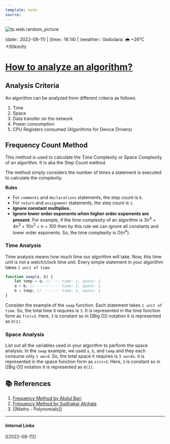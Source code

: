 ```yaml
---
template: note
source: 
---
```

![tp.web.random_picture](https://images.unsplash.com/photo-1639058975063-a1abba242a67?crop=entropy&cs=tinysrgb&fit=crop&fm=jpg&h=300&ixid=MnwxfDB8MXxyYW5kb218MHx8dHJlZSxsYW5kc2NhcGUsd2F0ZXIsbW91bnRhaW58fHx8fHwxNjYwMjE0Njk0&ixlib=rb-1.2.1&q=80&utm_campaign=api-credit&utm_medium=referral&utm_source=unsplash_source&w=900)

(date:: 2022-08-11) | (time:: 16:14) | (weather:: Vadodara: 🌧   +26°C ↗30km/h)

# [How to analyze an algorithm?](https://www.youtube.com/watch?v=xGYsEqe9Vl0&list=PLDN4rrl48XKpZkf03iYFl-O29szjTrs_O&index=4)

## Analysis Criteria
An algorithm can be analyzed from different criteria as follows.
1. Time
2. Space
3. Data transfer on the network
4. Power consumption
5. CPU Registers consumed (Algorithms for Device Drivers)

## Frequency Count Method
This method is used to calculate the Time Complexity or Space Complexity of an algorithm. It is aka the Step Count method.

The method simply considers the number of times a statement is executed to calculate the complexity.

**Rules**
- For `comments` and `declarations` statements, the step count is `0`.
- For `return` and `assignment` statements, the step count is `1`.
- **Ignore constant multiplies.**
- **Ignore lower order exponents when higher order exponents are present.** For example, if the time complexity of an algorithm is 3n<sup>4</sup> + 4n<sup>3</sup> + 10n<sup>2</sup> + n + 100 then by this rule we can ignore all constants and lower order exponents. So, the time complexity is O(n<sup>4</sup>).

### Time Analysis
Time analysis means how much time our algorithm will take. Now, this time unit is not a watch/clock time unit. Every simple statement in your algorithm takes `1 unit of time`.

```javascript
function swap(a, b) {
	let temp = a; // --- time: 1, space: 1
	a = b; // ---------- time: 1, space: 1
	b = temp; // ------- time: 1, space: 1
}
```

Consider the example of the `swap` function. Each statement takes `1 unit of time`. So, the total time it requires is `3`. It is represented in the time function form as `f(n)=3`. Here, `3` is constant so in [[Big O]] notation it is represented as `O(1)`.

### Space Analysis
 List out all the variables used in your algorithm to perform the space analysis. In the `swap` example, we used `a`, `b`, and `temp` and they each consume only `1 word`. So, the total space it requires is `3 words`. it is represented in the space function form as `s(n)=3`. Here, `3` is constant so in [[Big O]] notation it is represented as `O(1)`.


## 📚 References
1. [Frequency Method by Abdul Bari](https://youtu.be/1U3Uwct45IY?list=PLDN4rrl48XKpZkf03iYFl-O29szjTrs_O)
2. [Frequency Method by Sudhakar Atchala](https://www.youtube.com/watch?v=6cv5Quw3JGE)
3. [[Maths - Polynomials]]

---
#### Internal Links
[[2022-08-11]]